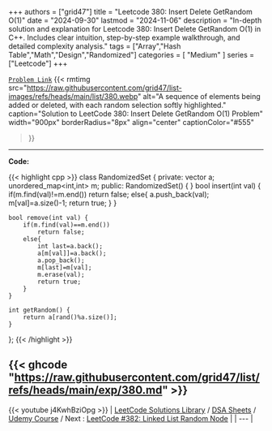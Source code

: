 
+++
authors = ["grid47"]
title = "Leetcode 380: Insert Delete GetRandom O(1)"
date = "2024-09-30"
lastmod = "2024-11-06"
description = "In-depth solution and explanation for Leetcode 380: Insert Delete GetRandom O(1) in C++. Includes clear intuition, step-by-step example walkthrough, and detailed complexity analysis."
tags = ["Array","Hash Table","Math","Design","Randomized"]
categories = [
    "Medium"
]
series = ["Leetcode"]
+++



[`Problem Link`](https://leetcode.com/problems/insert-delete-getrandom-o1/description/)
{{< rmtimg 
    src="https://raw.githubusercontent.com/grid47/list-images/refs/heads/main/list/380.webp" 
    alt="A sequence of elements being added or deleted, with each random selection softly highlighted."
    caption="Solution to LeetCode 380: Insert Delete GetRandom O(1) Problem"
    width="900px"
    borderRadius="8px"
    align="center" 
    captionColor="#555"
>}}
---
**Code:**

{{< highlight cpp >}}
class RandomizedSet {
private:
    vector<int> a;
    unordered_map<int,int> m;
public:
    RandomizedSet() {
    }
    bool insert(int val) {
        if(m.find(val)!=m.end())
            return false;
        else{
            a.push_back(val);
            m[val]=a.size()-1;
            return true;
        }
    }
    
    bool remove(int val) {
        if(m.find(val)==m.end())
            return false;
        else{
            int last=a.back(); 
            a[m[val]]=a.back();
            a.pop_back();
            m[last]=m[val];   
            m.erase(val);
            return true;
        }
    }
    
    int getRandom() {
        return a[rand()%a.size()];
    }
};
{{< /highlight >}}

{{< ghcode "https://raw.githubusercontent.com/grid47/list/refs/heads/main/exp/380.md" >}}
---
{{< youtube j4KwhBziOpg >}}
| [LeetCode Solutions Library](https://grid47.xyz/leetcode/) / [DSA Sheets](https://grid47.xyz/sheets/) / [Udemy Course](https://grid47.xyz/courses/) / Next : [LeetCode #382: Linked List Random Node](https://grid47.xyz/posts/leetcode-382-linked-list-random-node-solution/) |
| --- |
